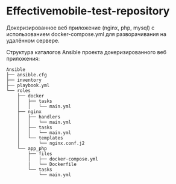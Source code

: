 # Effectivemobile-test-repository
Докеризированное веб приложение (nginx, php, mysql) с использованием docker-compose.yml для разворачивания на удалённом сервере.

Структура каталогов Ansible проекта докеризированного веб приложения:
```
Ansible
├── ansible.cfg
├── inventory
├── playbook.yml
└── roles
    ├── docker
    │   ├── tasks
    │   │   └── main.yml
    ├── nginx
    │   ├── handlers
    │   │   └── main.yml
    │   ├── tasks
    │   │   └── main.yml
    │   └── templates
    │       └── nginx.conf.j2
    └── app_php
        ├── files
        │   ├── docker-compose.yml
        |   └── Dockerfile
        └── tasks
            └── main.yml
```

